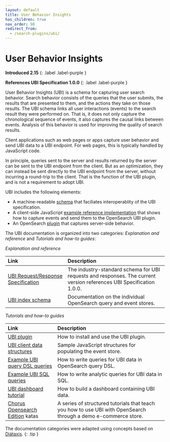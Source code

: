 ```yaml
---
layout: default
title: User Behavior Insights
has_children: true
nav_order: 90
redirect_from:
  - /search-plugins/ubi/
---
```

# User Behavior Insights

**Introduced 2.15**
{: .label .label-purple }

**References UBI Specification 1.0.0**
{: .label .label-purple }

User Behavior Insights (UBI) is a schema for capturing user search behavior. Search behavior consists of the queries that the user submits, the results that are presented to them, and the actions they take on those results. The UBI schema links all user interactions (events) to the search result they were performed on. That is, it does not only capture the chronological sequence of events, it also captures the causal links between events. Analysis of this behavior is used for improving the quality of search results.

Client applications such as web pages or apps capture user behavior and send UBI data to a UBI endpoint. For web pages, this is typically handled by JavaScript code.

In principle, queries sent to the server and results returned by the server can be sent to the UBI endpoint from the client. But as an optimization, they can instead be sent directly to the UBI endpoint from the server, without incurring a round-trip to the client. That is the function of the UBI plugin, and is not a requirement to adopt UBI.

UBI includes the following elements:
* A machine-readable [schema](https://github.com/o19s/ubi) that faciliates interoperablity of the UBI specification.
* A client-side JavaScript [example reference implementation]({{site.url}}{{site.baseurl}}/search-plugins/ubi/data-structures/) that shows how to capture events and send them to the OpenSearch UBI plugin.
* An OpenSearch [plugin](https://github.com/opensearch-project/user-behavior-insights) that captures server-side behavior.

<!-- vale off -->

The UBI documentation is organized into two categories: *Explanation and reference* and *Tutorials and how-to guides*:   

*Explanation and reference*

| Link | Description |
| :--------- | :------- |
| [UBI Request/Response Specification](https://github.com/o19s/ubi/) | The industry-standard schema for UBI requests and responses. The current version references UBI Specification 1.0.0.  |
| [UBI index schema]({{site.url}}{{site.baseurl}}/search-plugins/ubi/schemas/) | Documentation on the individual OpenSearch query and event stores. |


*Tutorials and how-to guides*

| Link | Description |
| :--------- | :------- |
| [UBI plugin](https://github.com/opensearch-project/user-behavior-insights) | How to install and use the UBI plugin. |
| [UBI client data structures]({{site.url}}{{site.baseurl}}/search-plugins/ubi/data-structures/)  | Sample JavaScript structures for populating the event store. |
| [Example UBI query DSL queries]({{site.url}}{{site.baseurl}}/search-plugins/ubi/dsl-queries/)  | How to write queries for UBI data in OpenSearch query DSL. |
| [Example UBI SQL queries]({{site.url}}{{site.baseurl}}/search-plugins/ubi/sql-queries/)  | How to write analytic queries for UBI data in SQL. |
| [UBI dashboard tutorial]({{site.url}}{{site.baseurl}}/search-plugins/ubi/ubi-dashboard-tutorial/) | How to build a dashboard containing UBI data. |
| [Chorus Opensearch Edition](https://github.com/o19s/chorus-opensearch-edition/?tab=readme-ov-file#structured-learning-using-chorus-opensearch-edition) katas | A series of structured tutorials that teach you how to use UBI with OpenSearch through a demo e-commerce store. |

<!-- vale on -->
The documentation categories were adapted using concepts based on [Diátaxis](https://diataxis.fr/).
{: .tip }
